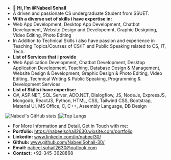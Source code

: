 - 👋 **Hi, I’m @Nabeel Sohail**
- A driven and passionate CS undergraduate Student from SSUET.
- **With a diverse set of skills i have expertise in:**
- Web App Development, Desktop App Development, Chatbot Development, Website Design and Developemnt, Graphic Designing, Video Editing, Photo Editing
- In Addition to Technical Skills i also have passion and experience in Teaching Topics/Courses of CS/IT and Public Speaking related to CS, IT, Tech.
- **List of Services that i provide**
- Web Application Development, Chatbot Development, Desktop Application Development, Teaching, Database Design & Management, Website Design & Development, Graphic Design & Photo Editing, Video Editing, Technical Writing & Public Speaking, Programming & Development Services
- **List of Skills i have expertise:**
- C#, ASP.NET, SQL Server, ADO.NET, Dialogflow, JS, NodeJs, ExpressJS, Mongodb, ReactJS, Python, HTML, CSS, Tailwind CSS, Bootstrap, Material UI, MS Office, C, C++, Assembly Language, DB Design

![Nabeel's GitHub stats](https://github-readme-stats.vercel.app/api?username=NabeelSohail-30&show_icons=true&theme=radical)
[![Top Langs](https://github-readme-stats.vercel.app/api/top-langs/?username=NabeelSohail-30&layout=compact&size_weight=0.5&count_weight=0.5)

- For More Information and Detail, Get in Touch with me:
- **Portfolio:** https://nabeelsohail2630.wixsite.com/portfolio
- **Linkedin:** www.linkedin.com/in/nabeel30/
- **Github:** www.github.com/NabeelSohail-30/ 
- **Email:** nabeel.sohail2630@outlook.com 
- **Contact:** +92-345-3628868

<!---
NabeelSohail-30/NabeelSohail-30 is a ✨ special ✨ repository because its `README.md` (this file) appears on your GitHub profile.
You can click the Preview link to take a look at your changes.
--->
